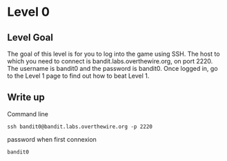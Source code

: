 # Level 0

## Level Goal
The goal of this level is for you to log into the game using SSH. The host to which you need to connect is bandit.labs.overthewire.org, on port 2220. The username is bandit0 and the password is bandit0. Once logged in, go to the Level 1 page to find out how to beat Level 1.

## Write up
Command line
```
ssh bandit0@bandit.labs.overthewire.org -p 2220
```

password when first connexion
```
bandit0
```
